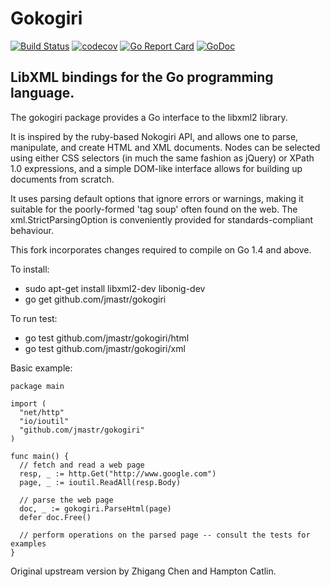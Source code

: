Gokogiri
========
[![Build Status](https://travis-ci.org/jmastr/gokogiri.svg?branch=master)](https://travis-ci.org/jmastr/gokogiri)
[![codecov](https://codecov.io/gh/jmastr/gokogiri/branch/master/graph/badge.svg)](https://codecov.io/gh/jmastr/gokogiri)
[![Go Report Card](https://goreportcard.com/badge/github.com/jmastr/gokogiri)](https://goreportcard.com/report/github.com/jmastr/gokogiri)
[![GoDoc](https://godoc.org/github.com/jmastr/gokogiri?status.svg)](https://godoc.org/github.com/jmastr/gokogiri)

LibXML bindings for the Go programming language.
------------------------------------------------
The gokogiri package provides a Go interface to the libxml2 library.

It is inspired by the ruby-based Nokogiri API, and allows one to parse, manipulate, and create HTML and XML documents. Nodes can be selected using either CSS selectors (in much the same fashion as jQuery) or XPath 1.0 expressions, and a simple DOM-like interface allows for building up documents from scratch.

It uses parsing default options that ignore errors or warnings, making it suitable for the poorly-formed 'tag soup' often found on the web. The xml.StrictParsingOption is conveniently provided for standards-compliant behaviour.

This fork incorporates changes required to compile on Go 1.4 and above.

To install:

- sudo apt-get install libxml2-dev libonig-dev
- go get github.com/jmastr/gokogiri

To run test:

- go test github.com/jmastr/gokogiri/html
- go test github.com/jmastr/gokogiri/xml

Basic example:

    package main

    import (
      "net/http"
      "io/ioutil"
      "github.com/jmastr/gokogiri"
    )

    func main() {
      // fetch and read a web page
      resp, _ := http.Get("http://www.google.com")
      page, _ := ioutil.ReadAll(resp.Body)

      // parse the web page
      doc, _ := gokogiri.ParseHtml(page)
      defer doc.Free()

      // perform operations on the parsed page -- consult the tests for examples
    }

Original upstream version by Zhigang Chen and Hampton Catlin.
